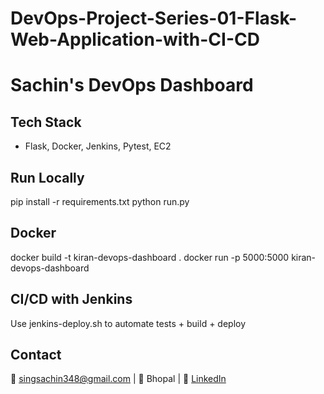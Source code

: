 # DevOps-Project-Series-01-Flask-Web-Application-with-CI-CD
# Sachin's DevOps Dashboard

## Tech Stack
- Flask, Docker, Jenkins, Pytest, EC2

## Run Locally
pip install -r requirements.txt
python run.py

## Docker
docker build -t kiran-devops-dashboard .
docker run -p 5000:5000 kiran-devops-dashboard

## CI/CD with Jenkins
Use jenkins-deploy.sh to automate tests + build + deploy

## Contact
📧 singsachin348@gmail.com | 📍 Bhopal | 🔗 [LinkedIn](https://www.linkedin.com/in/sachin-singh-patel-devops/)
